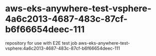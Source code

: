 # aws-eks-anywhere-test-vsphere-4a6c2013-4687-483c-87cf-b6f66654deec-111
repository for use with E2E test job aws-eks-anywhere-test-vsphere:4a6c2013-4687-483c-87cf-b6f66654deec-111
